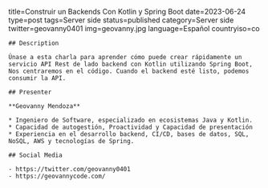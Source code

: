 title=Construir un Backends Con Kotlin y Spring Boot
date=2023-06-24
type=post
tags=Server side
status=published
category=Server side
twitter=geovanny0401
img=geovanny.jpg
language=Español
countryiso=co
~~~~~~
## Description

Únase a esta charla para aprender cómo puede crear rápidamente un servicio API Rest de lado backend con Kotlin utilizando Spring Boot, Nos centraremos en el código. Cuando el backend esté listo, podemos consumir la API.

## Presenter

**Geovanny Mendoza**

* Ingeniero de Software, especializado en ecosistemas Java y Kotlin.
* Capacidad de autogestión, Proactividad y Capacidad de presentación
* Experiencia en el desarrollo backend, CI/CD, bases de datos, SQL, NoSQL, AWS y tecnologías de Spring.

## Social Media

- https://twitter.com/geovanny0401
- https://geovannycode.com/
